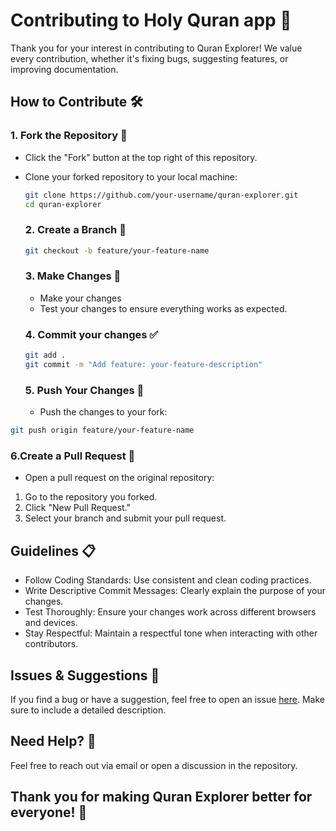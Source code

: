 
# Contributing to Holy Quran app 🙌

Thank you for your interest in contributing to Quran Explorer! We value every contribution, whether it's fixing bugs, suggesting features, or improving documentation.

## How to Contribute 🛠️

### 1. Fork the Repository 🍴
- Click the "Fork" button at the top right of this repository.
- Clone your forked repository to your local machine:
  ```bash
  git clone https://github.com/your-username/quran-explorer.git
  cd quran-explorer
  ```
  ### 2. Create a Branch 🌿
  ```bash
  git checkout -b feature/your-feature-name
  ```
  ### 3. Make Changes 📝
  - Make your changes
  - Test your changes to ensure everything works as expected.
 
  ### 4. Commit your changes ✅
  ```bash
  git add .
  git commit -m "Add feature: your-feature-description"
  ```
  ### 5. Push Your Changes 🚀
  - Push the changes to your fork:
 ```bash
 git push origin feature/your-feature-name
 ```

### 6.Create a Pull Request 🔀
- Open a pull request on the original repository:
1. Go to the repository you forked.
2. Click "New Pull Request."
3. Select your branch and submit your pull request.

## Guidelines 📋
- Follow Coding Standards: Use consistent and clean coding practices.
- Write Descriptive Commit Messages: Clearly explain the purpose of your changes.
- Test Thoroughly: Ensure your changes work across different browsers and devices.
- Stay Respectful: Maintain a respectful tone when interacting with other contributors.

## Issues & Suggestions 🐛
If you find a bug or have a suggestion, feel free to open an issue [here](https://github.com/Murtaja-Albasti/HolyQuran/issues). Make sure to include a detailed description.

## Need Help? 🤔
Feel free to reach out via email or open a discussion in the repository.



## Thank you for making Quran Explorer better for everyone! 💖
